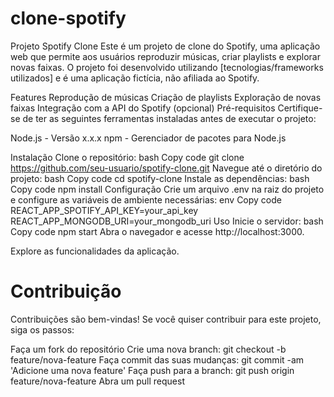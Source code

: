 # clone-spotify

Projeto Spotify Clone
Este é um projeto de clone do Spotify, uma aplicação web que permite aos usuários reproduzir músicas, criar playlists e explorar novas faixas. O projeto foi desenvolvido utilizando [tecnologias/frameworks utilizados] e é uma aplicação fictícia, não afiliada ao Spotify.

Features
Reprodução de músicas
Criação de playlists
Exploração de novas faixas
Integração com a API do Spotify (opcional)
Pré-requisitos
Certifique-se de ter as seguintes ferramentas instaladas antes de executar o projeto:

Node.js - Versão x.x.x
npm - Gerenciador de pacotes para Node.js

Instalação
Clone o repositório:
bash
Copy code
git clone https://github.com/seu-usuario/spotify-clone.git
Navegue até o diretório do projeto:
bash
Copy code
cd spotify-clone
Instale as dependências:
bash
Copy code
npm install
Configuração
Crie um arquivo .env na raiz do projeto e configure as variáveis de ambiente necessárias:
env
Copy code
REACT_APP_SPOTIFY_API_KEY=your_api_key
REACT_APP_MONGODB_URI=your_mongodb_uri
Uso
Inicie o servidor:
bash
Copy code
npm start
Abra o navegador e acesse http://localhost:3000.

Explore as funcionalidades da aplicação.

<h1>Contribuição</h1>
Contribuições são bem-vindas! Se você quiser contribuir para este projeto, siga os passos:

Faça um fork do repositório
Crie uma nova branch: git checkout -b feature/nova-feature
Faça commit das suas mudanças: git commit -am 'Adicione uma nova feature'
Faça push para a branch: git push origin feature/nova-feature
Abra um pull request
